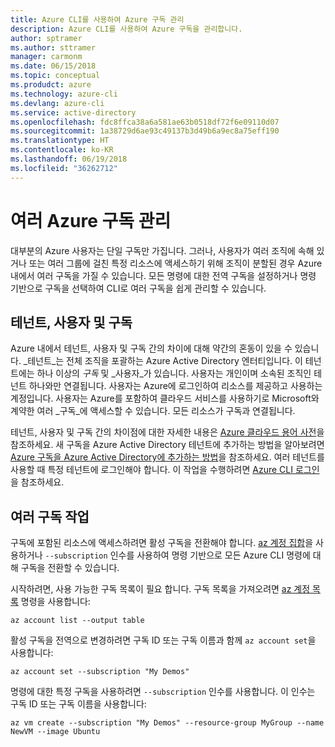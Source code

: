 ```yaml
---
title: Azure CLI를 사용하여 Azure 구독 관리
description: Azure CLI를 사용하여 Azure 구독을 관리합니다.
author: sptramer
ms.author: sttramer
manager: carmonm
ms.date: 06/15/2018
ms.topic: conceptual
ms.produdct: azure
ms.technology: azure-cli
ms.devlang: azure-cli
ms.service: active-directory
ms.openlocfilehash: fdc8ffca38a6a581ae63b0518df72f6e09110d07
ms.sourcegitcommit: 1a38729d6ae93c49137b3d49b6a9ec8a75eff190
ms.translationtype: HT
ms.contentlocale: ko-KR
ms.lasthandoff: 06/19/2018
ms.locfileid: "36262712"
---
```

# <a name="manage-multiple-azure-subscriptions"></a>여러 Azure 구독 관리

대부분의 Azure 사용자는 단일 구독만 가집니다. 그러나, 사용자가 여러 조직에 속해 있거나 또는 여러 그룹에 걸친 특정 리소스에 액세스하기 위해 조직이 분할된 경우 Azure 내에서 여러 구독을 가질 수 있습니다. 모든 명령에 대한 전역 구독을 설정하거나 명령 기반으로 구독을 선택하여 CLI로 여러 구독을 쉽게 관리할 수 있습니다.

## <a name="tenants-users-and-subscriptions"></a>테넌트, 사용자 및 구독

Azure 내에서 테넌트, 사용자 및 구독 간의 차이에 대해 약간의 혼동이 있을 수 있습니다. _테넌트_는 전체 조직을 포괄하는 Azure Active Directory 엔터티입니다. 이 테넌트에는 하나 이상의 _구독_ 및 _사용자_가 있습니다. 사용자는 개인이며 소속된 조직인 테넌트 하나와만 연결됩니다. 사용자는 Azure에 로그인하여 리소스를 제공하고 사용하는 계정입니다.
사용자는 Azure를 포함하여 클라우드 서비스를 사용하기로 Microsoft와 계약한 여러 _구독_에 액세스할 수 있습니다. 모든 리소스가 구독과 연결됩니다.

테넌트, 사용자 및 구독 간의 차이점에 대한 자세한 내용은 [Azure 클라우드 용어 사전](/azure/azure-glossary-cloud-terminology)을 참조하세요.  새 구독을 Azure Active Directory 테넌트에 추가하는 방법을 알아보려면 [Azure 구독을 Azure Active Directory에 추가하는 방법](/azure/active-directory/active-directory-how-subscriptions-associated-directory)을 참조하세요.
여러 테넌트를 사용할 때 특정 테넌트에 로그인해야 합니다. 이 작업을 수행하려면 [Azure CLI 로그인](/cli/azure/authenticate-azure-cli)을 참조하세요.

## <a name="work-with-multiple-subscriptions"></a>여러 구독 작업

구독에 포함된 리소스에 액세스하려면 활성 구독을 전환해야 합니다. [az 계정 집합](/cli/azure/account#az-account-set)을 사용하거나 `--subscription` 인수를 사용하여 명령 기반으로 모든 Azure CLI 명령에 대해 구독을 전환할 수 있습니다.

시작하려면, 사용 가능한 구독 목록이 필요 합니다. 구독 목록을 가져오려면 [az 계정 목록](/cli/azure/account#az-account-list) 명령을 사용합니다:

```azurecli-interactive
az account list --output table
```

활성 구독을 전역으로 변경하려면 구독 ID 또는 구독 이름과 함께 `az account set`을 사용합니다:

```azurecli-interactive
az account set --subscription "My Demos"
```

명령에 대한 특정 구독을 사용하려면 `--subscription` 인수를 사용합니다. 이 인수는 구독 ID 또는 구독 이름을 사용합니다:

```azurecli-interactive
az vm create --subscription "My Demos" --resource-group MyGroup --name NewVM --image Ubuntu
```
